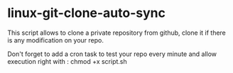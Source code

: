 # linux-git-clone-auto-sync

This script allows to clone a private repository from github, clone it if there is any modification on your repo.

Don't forget to add a cron task to test your repo every minute and allow execution right with : chmod +x script.sh
